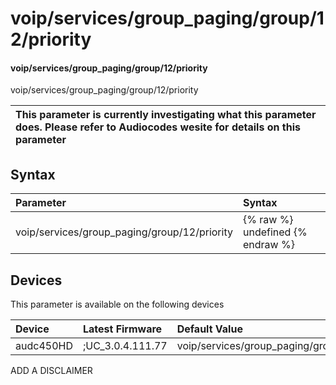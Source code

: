 ﻿---
description: voip/services/group_paging/group/12/priority
search: false
---

# voip/services/group_paging/group/12/priority

#### voip/services/group_paging/group/12/priority

voip/services/group_paging/group/12/priority


| This parameter is currently investigating what this parameter does. Please refer to Audiocodes wesite for details on this parameter | 
| :--- |

## Syntax
| Parameter | Syntax |
| :--- | :--- |
|voip/services/group_paging/group/12/priority | {% raw %} undefined {% endraw %}|

## Devices
This parameter is available on the following devices

| Device | Latest Firmware | Default Value |
|:---|:---|:---|
| audc450HD | ;UC_3.0.4.111.77 | voip/services/group_paging/group/12/priority=NORMAL 

ADD A DISCLAIMER
